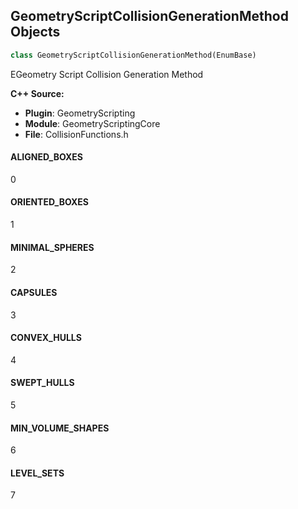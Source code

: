 ## GeometryScriptCollisionGenerationMethod Objects

```python
class GeometryScriptCollisionGenerationMethod(EnumBase)
```

EGeometry Script Collision Generation Method

**C++ Source:**

- **Plugin**: GeometryScripting
- **Module**: GeometryScriptingCore
- **File**: CollisionFunctions.h

<a id="unreal.GeometryScriptCollisionGenerationMethod.ALIGNED_BOXES"></a>

#### ALIGNED_BOXES

0

<a id="unreal.GeometryScriptCollisionGenerationMethod.ORIENTED_BOXES"></a>

#### ORIENTED_BOXES

1

<a id="unreal.GeometryScriptCollisionGenerationMethod.MINIMAL_SPHERES"></a>

#### MINIMAL_SPHERES

2

<a id="unreal.GeometryScriptCollisionGenerationMethod.CAPSULES"></a>

#### CAPSULES

3

<a id="unreal.GeometryScriptCollisionGenerationMethod.CONVEX_HULLS"></a>

#### CONVEX_HULLS

4

<a id="unreal.GeometryScriptCollisionGenerationMethod.SWEPT_HULLS"></a>

#### SWEPT_HULLS

5

<a id="unreal.GeometryScriptCollisionGenerationMethod.MIN_VOLUME_SHAPES"></a>

#### MIN_VOLUME_SHAPES

6

<a id="unreal.GeometryScriptCollisionGenerationMethod.LEVEL_SETS"></a>

#### LEVEL_SETS

7

<a id="unreal.GeometryScriptSweptHullAxis"></a>